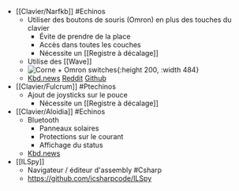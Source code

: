 - [[Clavier/Narfkb]] #Echinos
	- Utiliser des boutons de souris (Omron) en plus des touches du clavier
		- Évite de prendre de la place
		- Accès dans toutes les couches
		- Nécessite un [[Registre à décalage]]
	- Utilise des [[Wave]]
	- ![Corne + Omron switches](https://preview.redd.it/first-prototype-of-my-custom-keyboard-v0-372irgu6luqa1.jpg?auto=webp&v=enabled&s=376ecb6644b08412336060c68012650dd0470eae){:height 200, :width 484}
	- [Kbd.news](https://kbd.news/Narfkb-1962.html) [Reddit](https://www.reddit.com/r/ErgoMechKeyboards/comments/126hza8/first_prototype_of_my_custom_keyboard/) [Github](https://github.com/sebastian-stumpf/narfkb)
- [[Clavier/Fulcrum]] #Ptechinos
	- Ajout de joysticks sur le pouce
		- Nécessite un [[Registre à décalage]]
- [[Clavier/Aloidia]] #Echinos
	- Bluetooth
		- Panneaux solaires
		- Protections sur le courant
		- Affichage du status
	- [Kbd.news](https://kbd.news/Aloidia-v1-1926.html)
- [[ILSpy]]
	- Navigateur / éditeur d'assembly #Csharp
	- https://github.com/icsharpcode/ILSpy
